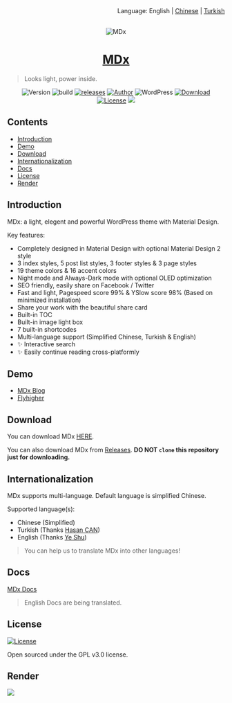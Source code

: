 <div align="right">Language: English | <a title="Chinese" href="https://github.com/yrccondor/mdx/blob/master/README/zh_CN.md">Chinese</a> | <a title="Turkish" href="https://github.com/yrccondor/mdx/blob/master/README/tr_TR.md">Turkish</a></div>

<br>

<p align="center">
<img src="https://img.flyhigher.top/mdx-2020-new.jpg" alt="MDx">
</p>

<h1 align="center"><a href="https://mdx.flyhigher.top" target="_blank">MDx</a></h1>

> Looks light, power inside.

<p align="center">
<img alt="Version" src="https://img.shields.io/badge/version-1.9.7-3f51b5.svg?style=flat-square"/>
<img alt="build" src="https://img.shields.io/badge/dynamic/json.svg?label=build&url=https%3A%2F%2Fbuildmdx.flyhigher.top%2Fbuild.json&query=%24.sta&colorB=44cc11&style=flat-square"/>
<a href="https://github.com/yrccondor/mdx/releases"><img alt="releases" src="https://img.shields.io/github/release/yrccondor/mdx.svg?style=flat-square"/></a>
<a href="https://flyhigher.top"><img alt="Author" src="https://img.shields.io/badge/author-Axton-red.svg?style=flat-square"/></a>
<img alt="WordPress" src="https://img.shields.io/badge/WordPress-4.4%2B-blue.svg?style=flat-square"/>
<a href="https://mdx.flyhigher.top"><img alt="Download" src="https://img.shields.io/badge/download-2.37M-brightgreen.svg?style=flat-square"/></a>
<a href="https://github.com/yrccondor/mdx/blob/master/LICENSE"><img alt="License" src="https://img.shields.io/badge/license-GPL%20V3.0-orange.svg?style=flat-square"/></a>
<a href="https://app.fossa.io/projects/git%2Bgithub.com%2Fyrccondor%2Fmdx?ref=badge_shield" alt="FOSSA Status"><img src="https://app.fossa.io/api/projects/git%2Bgithub.com%2Fyrccondor%2Fmdx.svg?type=shield"/></a>
</p>


## Contents

- [Introduction](#introduction)
- [Demo](#demo)
- [Download](#download)
- [Internationalization](#internationalization)
- [Docs](#docs)
- [License](#license)
- [Render](#render)


## Introduction

MDx: a light, elegent and powerful WordPress theme with Material Design.

Key features:

- Completely designed in Material Design with optional Material Design 2 style
- 3 index styles, 5 post list styles, 3 footer styles & 3 page styles
- 19 theme colors & 16 accent colors
- Night mode and Always-Dark mode with optional OLED optimization
- SEO friendly, easily share on Facebook / Twitter
- Fast and light, Pagespeed score 99% & YSlow score 98% (Based on minimized installation)
- Share your work with the beautiful share card
- Built-in TOC
- Built-in image light box
- 7 built-in shortcodes
- Multi-language support (Simplified Chinese, Turkish & English)
- ✨ Interactive search
- ✨ Easily continue reading cross-platformly


## Demo

- [MDx Blog](https://mdxblog.flyhigher.top)
- [Flyhigher](https://flyhigher.top)


## Download

You can download MDx [HERE](https://mdx.flyhigher.top).

You can also download MDx from [Releases](https://github.com/yrccondor/mdx/releases). **DO NOT `clone` this repository just for downloading.**


## Internationalization

MDx supports multi-language. Default language is simplified Chinese.

Supported language(s):

- Chinese (Simplified)
- Turkish (Thanks [Hasan CAN](https://github.com/Sn0bzy))
- English (Thanks [Ye Shu](https://github.com/yechs))

> You can help us to translate MDx into other languages!


## Docs

[MDx Docs](https://doc.flyhigher.top/mdx/)

> English Docs are being translated.


## License

<a href="https://github.com/yrccondor/mdx/blob/master/LICENSE"><img alt="License" src="https://img.shields.io/badge/license-GPL%20V3.0-orange.svg?style=flat-square"/></a>

Open sourced under the GPL v3.0 license.


## Render

![](https://img.flyhigher.top/wp-content/uploads/2017/11/det.jpg)
